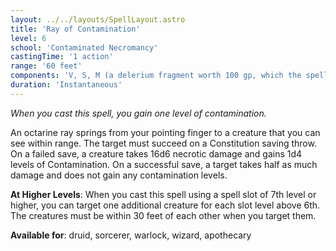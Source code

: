 ```yaml
---
layout: ../../layouts/SpellLayout.astro
title: 'Ray of Contamination'
level: 6
school: 'Contaminated Necromancy'
castingTime: '1 action'
range: '60 feet'
components: 'V, S, M (a delerium fragment worth 100 gp, which the spell consumes)'
duration: 'Instantaneous'
---
```


*When you cast this spell, you gain one level of contamination.* 

An octarine ray springs from your pointing finger to a creature that you can see within range. The target must succeed on a Constitution saving throw. On a failed save, a creature takes 16d6 necrotic damage and gains 1d4 levels of Contamination. On a successful save, a target takes half as much damage and does not gain any contamination levels.

**At Higher Levels**: When you cast this spell using a spell slot of 7th level or higher, you can target one additional creature for each slot level above 6th. The creatures must be within 30 feet of each other when you target them.

**Available for**: druid, sorcerer, warlock, wizard, apothecary